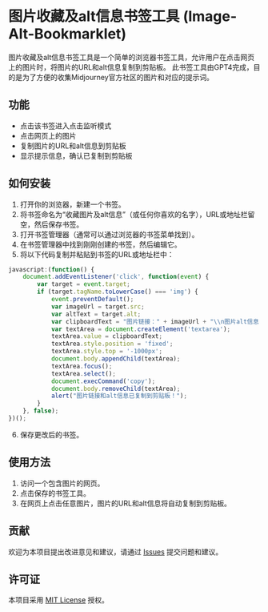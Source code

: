 # 图片收藏及alt信息书签工具 (Image-Alt-Bookmarklet)

图片收藏及alt信息书签工具是一个简单的浏览器书签工具，允许用户在点击网页上的图片时，将图片的URL和alt信息复制到剪贴板。
此书签工具由GPT4完成，目的是为了方便的收集Midjourney官方社区的图片和对应的提示词。

## 功能

- 点击该书签进入点击监听模式
- 点击网页上的图片
- 复制图片的URL和alt信息到剪贴板
- 显示提示信息，确认已复制到剪贴板

## 如何安装

1. 打开你的浏览器，新建一个书签。
2. 将书签命名为“收藏图片及alt信息”（或任何你喜欢的名字），URL或地址栏留空，然后保存书签。
3. 打开书签管理器（通常可以通过浏览器的书签菜单找到）。
4. 在书签管理器中找到刚刚创建的书签，然后编辑它。
5. 将以下代码复制并粘贴到书签的URL或地址栏中：

```javascript
javascript:(function() {
    document.addEventListener('click', function(event) {
        var target = event.target;
        if (target.tagName.toLowerCase() === 'img') {
            event.preventDefault();
            var imageUrl = target.src;
            var altText = target.alt;
            var clipboardText = "图片链接：" + imageUrl + "\\n图片alt信息：" + altText;
            var textArea = document.createElement('textarea');
            textArea.value = clipboardText;
            textArea.style.position = 'fixed';
            textArea.style.top = '-1000px';
            document.body.appendChild(textArea);
            textArea.focus();
            textArea.select();
            document.execCommand('copy');
            document.body.removeChild(textArea);
            alert("图片链接和alt信息已复制到剪贴板！");
        }
    }, false);
})();
```

6. 保存更改后的书签。

## 使用方法

1. 访问一个包含图片的网页。
2. 点击保存的书签工具。
3. 在网页上点击任意图片，图片的URL和alt信息将自动复制到剪贴板。

## 贡献

欢迎为本项目提出改进意见和建议，请通过 [Issues](https://github.com/yourusername/your-repo-name/issues) 提交问题和建议。

## 许可证

本项目采用 [MIT License](LICENSE) 授权。